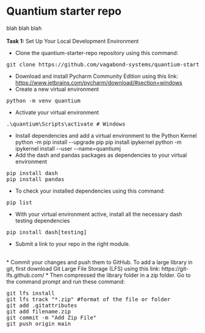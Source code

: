 # Quantium starter repo

blah blah blah
</br></br>
<b>Task 1:</b> Set Up Your Local Development Environment

* Clone the quantium-starter-repo repository using this command:
<pre>
git clone https://github.com/vagabond-systems/quantium-starter-repo.git
</pre>
* Download and install Pycharm Community Edition using this link: https://www.jetbrains.com/pycharm/download/#section=windows
* Create a new virtual environment
<pre>
python -m venv quantium
</pre>
* Activate your virtual environment
<pre>
.\quantium\Scripts\activate # Windows 
</pre>
* Install dependencies and add a virtual environment to the Python Kernel
python -m pip install --upgrade pip
pip install ipykernel
python -m ipykernel install --user --name=quantiumj
* Add the dash and pandas packages as dependencies to your virtual environment
<pre>
pip install dash
pip install pandas
</pre>
* To check your installed dependencies using this command: 
<pre>
pip list
</pre>
* With your virtual environment active, install all the necessary dash testing dependencies
<pre>
pip install dash[testing]
</pre>
* Submit a link to your repo in the right module.
</br>
* Commit your changes and push them to GitHub. To add a large library in git, first download Git Large File Storage (LFS) using this link: https://git-lfs.github.com/
* Then compressed the library folder in a zip folder. Go to the command prompt and run these command: 
<pre>
git lfs install
git lfs track "*.zip" #format of the file or folder
git add .gitattributes
git add filename.zip
git commit -m "Add Zip File"
git push origin main
</pre>
